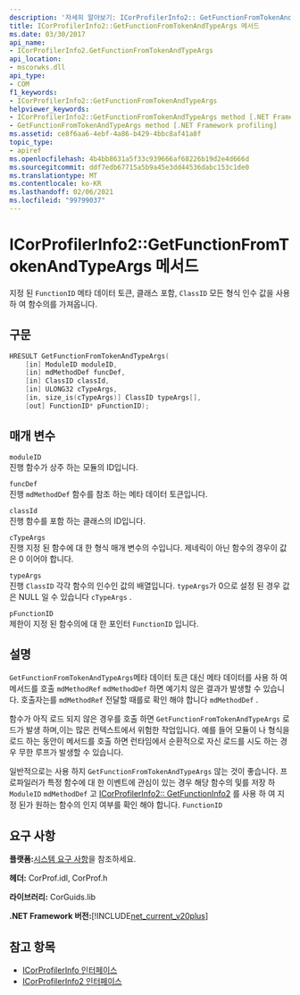 ```yaml
---
description: '자세히 알아보기: ICorProfilerInfo2:: GetFunctionFromTokenAndTypeArgs 메서드'
title: ICorProfilerInfo2::GetFunctionFromTokenAndTypeArgs 메서드
ms.date: 03/30/2017
api_name:
- ICorProfilerInfo2.GetFunctionFromTokenAndTypeArgs
api_location:
- mscorwks.dll
api_type:
- COM
f1_keywords:
- ICorProfilerInfo2::GetFunctionFromTokenAndTypeArgs
helpviewer_keywords:
- ICorProfilerInfo2::GetFunctionFromTokenAndTypeArgs method [.NET Framework profiling]
- GetFunctionFromTokenAndTypeArgs method [.NET Framework profiling]
ms.assetid: ce8f6aa6-4ebf-4a86-b429-4bbc8af41a8f
topic_type:
- apiref
ms.openlocfilehash: 4b4bb8631a5f33c939666af68226b19d2e4d666d
ms.sourcegitcommit: ddf7edb67715a5b9a45e3dd44536dabc153c1de0
ms.translationtype: MT
ms.contentlocale: ko-KR
ms.lasthandoff: 02/06/2021
ms.locfileid: "99799037"
---
```

# <a name="icorprofilerinfo2getfunctionfromtokenandtypeargs-method"></a>ICorProfilerInfo2::GetFunctionFromTokenAndTypeArgs 메서드

지정 된 `FunctionID` 메타 데이터 토큰, 클래스 포함, `ClassID` 모든 형식 인수 값을 사용 하 여 함수의를 가져옵니다.  
  
## <a name="syntax"></a>구문  
  
```cpp  
HRESULT GetFunctionFromTokenAndTypeArgs(  
    [in] ModuleID moduleID,  
    [in] mdMethodDef funcDef,  
    [in] ClassID classId,  
    [in] ULONG32 cTypeArgs,  
    [in, size_is(cTypeArgs)] ClassID typeArgs[],  
    [out] FunctionID* pFunctionID);  
```  
  
## <a name="parameters"></a>매개 변수  

 `moduleID`  
 진행 함수가 상주 하는 모듈의 ID입니다.  
  
 `funcDef`  
 진행 `mdMethodDef` 함수를 참조 하는 메타 데이터 토큰입니다.  
  
 `classId`  
 진행 함수를 포함 하는 클래스의 ID입니다.  
  
 `cTypeArgs`  
 진행 지정 된 함수에 대 한 형식 매개 변수의 수입니다. 제네릭이 아닌 함수의 경우이 값은 0 이어야 합니다.  
  
 `typeArgs`  
 진행 `ClassID` 각각 함수의 인수인 값의 배열입니다. `typeArgs`가 0으로 설정 된 경우 값은 NULL 일 수 있습니다 `cTypeArgs` .  
  
 `pFunctionID`  
 제한이 지정 된 함수의에 대 한 포인터 `FunctionID` 입니다.  
  
## <a name="remarks"></a>설명  

 `GetFunctionFromTokenAndTypeArgs`메타 데이터 토큰 대신 메타 데이터를 사용 하 여 메서드를 호출 `mdMethodRef` `mdMethodDef` 하면 예기치 않은 결과가 발생할 수 있습니다. 호출자는를 `mdMethodRef` 전달할 때를로 확인 해야 합니다 `mdMethodDef` .  
  
 함수가 아직 로드 되지 않은 경우를 호출 하면 `GetFunctionFromTokenAndTypeArgs` 로드가 발생 하며,이는 많은 컨텍스트에서 위험한 작업입니다. 예를 들어 모듈이 나 형식을 로드 하는 동안이 메서드를 호출 하면 런타임에서 순환적으로 자신 로드를 시도 하는 경우 무한 루프가 발생할 수 있습니다.  
  
 일반적으로는 사용 하지 `GetFunctionFromTokenAndTypeArgs` 않는 것이 좋습니다. 프로파일러가 특정 함수에 대 한 이벤트에 관심이 있는 경우 해당 함수의 및를 저장 하 `ModuleID` `mdMethodDef` 고 [ICorProfilerInfo2:: GetFunctionInfo2](icorprofilerinfo2-getfunctioninfo2-method.md) 를 사용 하 여 지정 된가 원하는 함수의 인지 여부를 확인 해야 합니다. `FunctionID`  
  
## <a name="requirements"></a>요구 사항  

 **플랫폼:**[시스템 요구 사항](../../get-started/system-requirements.md)을 참조하세요.  
  
 **헤더:** CorProf.idl, CorProf.h  
  
 **라이브러리:** CorGuids.lib  
  
 **.NET Framework 버전:**[!INCLUDE[net_current_v20plus](../../../../includes/net-current-v20plus-md.md)]  
  
## <a name="see-also"></a>참고 항목

- [ICorProfilerInfo 인터페이스](icorprofilerinfo-interface.md)
- [ICorProfilerInfo2 인터페이스](icorprofilerinfo2-interface.md)
